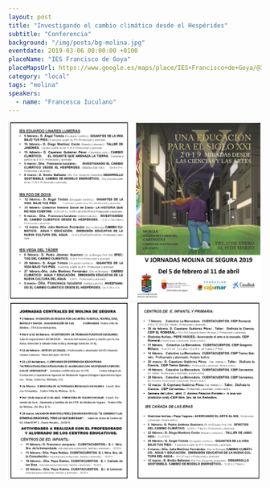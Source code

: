 ```yaml
---
layout: post
title: "Investigando el cambio climático desde el Hespérides"
subtitle: "Conferencia"
background: "/img/posts/bg-molina.jpg"
eventdate: 2019-03-06 08:00:00 +0100
placeName: "IES Francisco de Goya"
placeMapsUrl: https://www.google.es/maps/place/IES+Francisco+de+Goya/@38.0597903,-1.2145567,17z/data=!3m1!4b1!4m5!3m4!1s0xd6478aa899dea47:0xca339e5cf9611bf2!8m2!3d38.0597861!4d-1.212368
category: "local"
tags: "molina"
speakers:
  - name: "Francesca Iuculano"
---
```


![cartel](/img/posts/1folletomolina.png)
![cartel](/img/posts/2folletomolina.png)
